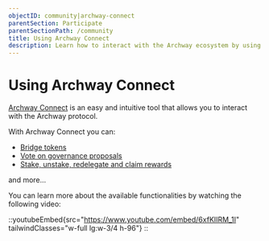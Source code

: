 ```yaml
---
objectID: community|archway-connect
parentSection: Participate
parentSectionPath: /community
title: Using Archway Connect
description: Learn how to interact with the Archway ecosystem by using Archway Connect.
---
```


# Using Archway Connect

<a href="https://test.connect.archway.io/" target="_blank">Archway Connect</a> is an easy and intuitive tool that allows you to interact with the Archway protocol.

With Archway Connect you can:
- [Bridge tokens](/community/managing-tokens/bridge-tokens)
- [Vote on governance proposals](/community/governance/vote)
- [Stake, unstake, redelegate and claim rewards](/community/staking/archway-connect-staking)

and more...

You can learn more about the available functionalities by watching the following video:

::youtubeEmbed{src="https://www.youtube.com/embed/6xfKIIRM_1I" tailwindClasses="w-full lg:w-3/4 h-96"}
::